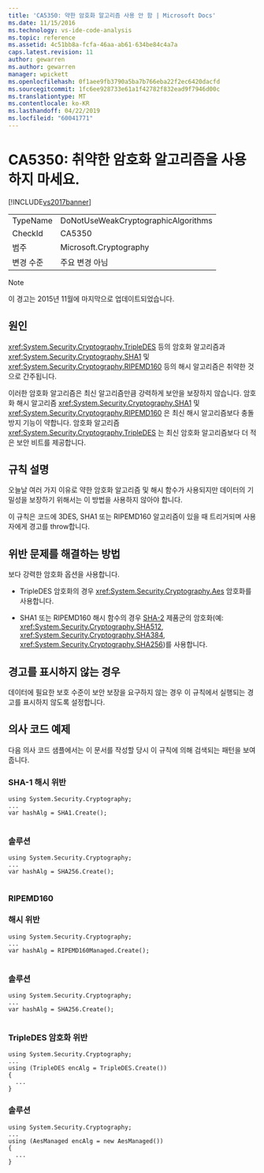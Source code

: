 ```yaml
---
title: 'CA5350: 약한 암호화 알고리즘 사용 안 함 | Microsoft Docs'
ms.date: 11/15/2016
ms.technology: vs-ide-code-analysis
ms.topic: reference
ms.assetid: 4c51bb8a-fcfa-46aa-ab61-634be84c4a7a
caps.latest.revision: 11
author: gewarren
ms.author: gewarren
manager: wpickett
ms.openlocfilehash: 0f1aee9fb3790a5ba7b766eba22f2ec6420dacfd
ms.sourcegitcommit: 1fc6ee928733e61a1f42782f832ead9f7946d00c
ms.translationtype: MT
ms.contentlocale: ko-KR
ms.lasthandoff: 04/22/2019
ms.locfileid: "60041771"
---
```

# <a name="ca5350-do-not-use-weak-cryptographic-algorithms"></a>CA5350: 취약한 암호화 알고리즘을 사용하지 마세요.
[!INCLUDE[vs2017banner](../includes/vs2017banner.md)]

|||  
|-|-|  
|TypeName|DoNotUseWeakCryptographicAlgorithms|  
|CheckId|CA5350|  
|범주|Microsoft.Cryptography|  
|변경 수준|주요 변경 아님|  
  
> [!NOTE]
>  이 경고는 2015년 11월에 마지막으로 업데이트되었습니다.  
  
## <a name="cause"></a>원인  
 <xref:System.Security.Cryptography.TripleDES> 등의 암호화 알고리즘과 <xref:System.Security.Cryptography.SHA1> 및 <xref:System.Security.Cryptography.RIPEMD160> 등의 해시 알고리즘은 취약한 것으로 간주됩니다.  
  
 이러한 암호화 알고리즘은 최신 알고리즘만큼 강력하게 보안을 보장하지 않습니다. 암호화 해시 알고리즘 <xref:System.Security.Cryptography.SHA1> 및 <xref:System.Security.Cryptography.RIPEMD160> 은 최신 해시 알고리즘보다 충돌 방지 기능이 약합니다. 암호화 알고리즘 <xref:System.Security.Cryptography.TripleDES> 는 최신 암호화 알고리즘보다 더 적은 보안 비트를 제공합니다.  
  
## <a name="rule-description"></a>규칙 설명  
 오늘날 여러 가지 이유로 약한 암호화 알고리즘 및 해시 함수가 사용되지만 데이터의 기밀성을 보장하기 위해서는 이 방법을 사용하지 않아야 합니다.  
  
 이 규칙은 코드에 3DES, SHA1 또는 RIPEMD160 알고리즘이 있을 때 트리거되며 사용자에게 경고를 throw합니다.  
  
## <a name="how-to-fix-violations"></a>위반 문제를 해결하는 방법  
 보다 강력한 암호화 옵션을 사용합니다.  
  
- TripleDES 암호화의 경우 <xref:System.Security.Cryptography.Aes> 암호화를 사용합니다.  
  
- SHA1 또는 RIPEMD160 해시 함수의 경우 [SHA-2](https://msdn.microsoft.com/library/windows/desktop/aa382459.aspx) 제품군의 암호화(예: <xref:System.Security.Cryptography.SHA512>, <xref:System.Security.Cryptography.SHA384>, <xref:System.Security.Cryptography.SHA256>)를 사용합니다.  
  
## <a name="when-to-suppress-warnings"></a>경고를 표시하지 않는 경우  
 데이터에 필요한 보호 수준이 보안 보장을 요구하지 않는 경우 이 규칙에서 실행되는 경고를 표시하지 않도록 설정합니다.  
  
## <a name="pseudo-code-example"></a>의사 코드 예제  
 다음 의사 코드 샘플에서는 이 문서를 작성할 당시 이 규칙에 의해 검색되는 패턴을 보여 줍니다.  
  
### <a name="sha-1-hashing-violation"></a>SHA-1 해시 위반  
  
```  
using System.Security.Cryptography;   
...   
var hashAlg = SHA1.Create();  
  
```  
  
### <a name="solution"></a>솔루션  
  
```  
using System.Security.Cryptography;   
...   
var hashAlg = SHA256.Create();  
  
```  
  
### <a name="ripemd160-br-br-hashing-violation"></a>RIPEMD160 <br /><br />해시 위반  
  
```  
using System.Security.Cryptography;   
...   
var hashAlg = RIPEMD160Managed.Create();  
  
```  
  
### <a name="solution"></a>솔루션  
  
```  
using System.Security.Cryptography;   
...   
var hashAlg = SHA256.Create();  
  
```  
  
### <a name="tripledes-encryption-violation"></a>TripleDES 암호화 위반  
  
```  
using System.Security.Cryptography;   
...    
using (TripleDES encAlg = TripleDES.Create())   
{   
  ...   
}  
```  
  
### <a name="solution"></a>솔루션  
  
```  
using System.Security.Cryptography;   
...   
using (AesManaged encAlg = new AesManaged())   
{   
  ...   
}  
```